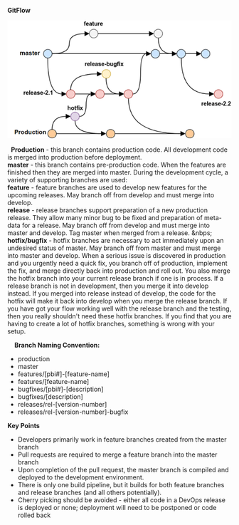 **GitFlow**

 ![Git Flow](images/branching.png)

&nbsp; 
**Production** - this branch contains production code. All development code is merged into production before deployment.
&nbsp;  
**master** - this branch contains pre-production code. When the features are finished then they are merged into master.
During the development cycle, a variety of supporting branches are used:
&nbsp;  
**feature** - feature branches are used to develop new features for the upcoming releases. May branch off from develop and must merge into develop.
&nbsp;  
**release** - release branches support preparation of a new production release. They allow many minor bug to be fixed and preparation of meta-data for a release. May branch off from develop and must merge into master and develop. Tag master when merged from a release.
&nbps;  
**hotfix/bugfix** - hotfix branches are necessary to act immediately upon an undesired status of master. May branch off from master and must merge into master and develop.
When a serious issue is discovered in production and you urgently need a quick fix, you branch off of production, implement the fix, and merge directly back into production and roll out. You also merge the hotfix branch into your current release branch if one is in process. If a release branch is not in development, then you merge it into develop instead. If you merged into release instead of develop, the code for the hotfix will make it back into develop when you merge the release branch. If you have got your flow working well with the release branch and the testing, then you really shouldn't need these hotfix branches. If you find that you are having to create a lot of hotfix branches, something is wrong with your setup.

&nbsp;  &nbsp; 
**Branch Naming Convention:**
<ul>
<li>production</li>
<li>master</li>
<li>features/[pbi#]-[feature-name]</li>
<li>features/[feature-name]</li>
<li>bugfixes/[pbi#]-[description]</li>
<li>bugfixes/[description]</li>
<li>releases/rel-[version-number]</li>
<li>releases/rel-[version-number]-bugfix</li>
</ul>

**Key Points**
<ul>
<li>Developers primarily work in feature branches created from the master branch</li>
<li>Pull requests are required to merge a feature branch into the master branch</li>
<li>Upon completion of the pull request, the master branch is compiled and deployed to the development environment.</li>
<li>There is only one build pipeline, but it builds for both feature branches and release branches (and all others potentially).</li>
<li>Cherry picking should be avoided - either all code in a DevOps release is deployed or none; deployment will need to be postponed or code rolled back</li>
</ul>
